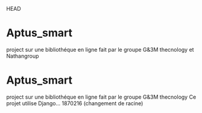  HEAD
# Aptus_smart
project sur une bibliothéque en ligne fait par le groupe  G&amp;3M thecnology et Nathangroup

# Aptus_smart
project sur une bibliothéque en ligne fait par le groupe  G&amp;3M thecnology
Ce projet utilise Django...
1870216 (changement de racine)
